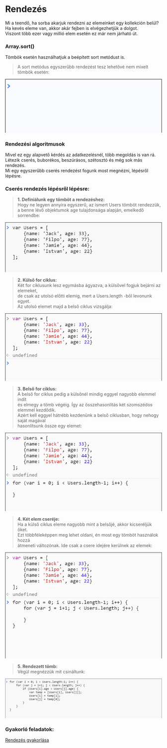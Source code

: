 # Rendezés    
Mi a teendő, ha sorba akarjuk rendezni az elemeinket egy kollekción belül?  
Ha kevés eleme van, akkor akár fejben is elvégezhetjük a dolgot.  
Viszont több ezer vagy millió elem esetén ez már nem járható út.  

### Array.sort()  
Tömbök esetén használhatjuk a beépített sort metódust is.  
> A sort metódus egyszerűbb rendezést tesz lehetővé nem mixelt tömbök esetén:  
  
![Array sort](/docs/basic/week2/image/logic_sort_array_sort.gif)  

### Rendezési algoritmusok  
Mivel ez egy alapvető kérdés az adatkezelésnél, több megoldás is van rá.  
Létezik cserés, buborékos, beszúrásos, szétosztó és még sok más rendezés.  
Mi egy egyszerűbb cserés rendezést fogunk most megnézni, lépésről lépésre.  

### Cserés rendezés lépésről lépésre:  
> __1. Definiálunk egy tömböt a rendezéshez:__  
Hogy ne legyen annyira egyszerű, az ismert Users tömböt rendezzük,  
a benne lévő objektumok age tulajdonsága alapján, emelkedő sorrendbe:  
  
![Logic sort](/docs/basic/week2/image/logic_sort_array_1.gif)  
  
> __2. Külső for ciklus:__  
Két for ciklusunk lesz egymásba ágyazva, a külsővel fogjuk bejárni az elemeket,  
de csak az utolsó előtti elemig, mert a Users.length -ből levonunk egyet.  
Az utolsó elemet majd a belső ciklus vizsgálja:  
  
![Logic sort](/docs/basic/week2/image/logic_sort_array_2.gif)  
  
> __3. Belső for ciklus:__  
A belső for ciklus pedig a külsőnél mindig eggyel nagyobb elemmel indít  
és elmegy a tömb végéig. Így az összehasonlítás két szomszédos elemmel kezdődik.  
Azért kell eggyel hátrébb kezdenünk a belső ciklusban, hogy nehogy saját magával  
hasonlítsunk össze egy elemet:  
  
![Logic sort](/docs/basic/week2/image/logic_sort_array_3.gif)  
  
> __4. Két elem cseréje:__  
Ha a külső ciklus eleme nagyobb mint a belsőjé, akkor kicseréljük őket.  
Ezt többféleképpen meg lehet oldani, én most egy tömböt használok hozzá  
átmeneti változónak. Ide csak a csere idejére kerülnek az elemek:  
  
![Logic sort](/docs/basic/week2/image/logic_sort_array_4.gif)  
  
> __5. Rendezett tömb:__  
Végül megnézzük mit csináltunk:  
  
![Logic sort](/docs/basic/week2/image/logic_sort_array_5.gif)  
  
### Gyakorló feladatok:
<a href="http://37.139.16.100:3333/practice/basic/week2/18_logic_replace_order" 
target="_blank">Rendezés gyakorlása</a>  
